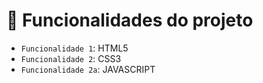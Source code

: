# :hammer: Funcionalidades do projeto

- `Funcionalidade 1`: HTML5
- `Funcionalidade 2`: CSS3
- `Funcionalidade 2a`: JAVASCRIPT
